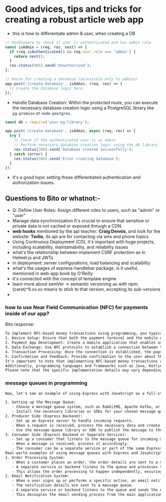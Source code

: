 # Good advices, tips and tricks for creating a robust article web app

- this is how to differentiate admin & user, when creating a DB

```js
// Middleware to check if user is authenticated and has admin role
const isAdmin = (req, res, next) => {
  if (req.isAuthenticated() && req.user.role === 'admin') {
    return next();
  }
  res.status(401).send('Unauthorized');
};

// Route for creating a database (accessible only to admins)
app.post('/create-database', isAdmin, (req, res) => {
  // Create the database logic here
});
```

- Handle Database Creation: Within the protected route, you can execute the necessary database creation logic using a PostgreSQL library like `pg-promise` or `node-postgres`.

```javascript
const db = require('your-pg-library');

app.post('/create-database', isAdmin, async (req, res) => {
  try {
    // Check if the authenticated user is an admin
    // Perform necessary database creation logic using the db library
    res.status(200).send('Database created successfully');
  } catch (error) {
    res.status(500).send('Error creating database');
  }
});
```

- it's a good topic setting those differentiated authentication and authorization issues.

## Questions to Bito or whatnot:-

- Q: Define User Roles: Assign different roles to users, such as "admin" or "user"
- Manage data synchronization
It's crucial to ensure that sensitive or private data is not cached or exposed through a CDN.
- **web hooks** mentioned by the api teacher: **Craig Dennis**, and look for the website: **Twilio**, its api are for contacting via sms and phone topics
- Using Continuous Deployment (CD), it's important with huge projects, including scalability, maintainability, and reliability issues
- what's the relationship between  implement CSRF protection as in Helmet.js and JWTs
- in deployment: server configurations, load balancing and scalability
- what's the usages of express-handlebar package, is it useful, mentioned in web-app book by O'Reilly
- it's connected with the concept of template engine
- learn more about semVer -> semantic versioning as with npm: (caret)^9.xx.xx means to stick to that version, accepting its sub-versions
- 

### how to use Near Field Communication (NFC) for payments inside of our app?

Bito response:

```txt
To implement NFC-based money transactions using programming, you typically need to consider the following steps:
1. Device Setup: Ensure that both the payment terminal and the mobile device support NFC functionality and have it enabled.
2. Payment App Development: Create a mobile application that enables users to initiate and complete payment transactions. This app should have the necessary security measures, such as encryption and authentication, to ensure secure transactions.
3. Data Exchange: Use NFC protocols to establish a connection between the mobile device and the payment terminal. This involves exchanging data, such as transaction details and payment credentials, securely between the two devices.
4. Transaction Processing: Once the connection is established, the payment terminal processes the transaction by verifying the payment credentials and deducting the appropriate amount from the user's account. This step may involve integration with payment gateways or financial institutions.
5. Confirmation and Feedback: Provide confirmation to the user about the successful completion of the transaction. This can include displaying transaction details, sending receipts, or updating account balances.
It's important to note that implementing NFC-based money transactions requires adherence to security standards and compliance with payment industry regulations. Therefore, it is advisable to consult relevant documentation, guidelines, and APIs provided by payment service providers or financial institutions to ensure compliance and security.
Additionally, programming languages and frameworks such as Java, Kotlin, Swift, or frameworks like React Native, Xamarin, or Flutter can be used to develop the mobile application for NFC-based money transactions.
Please note that the specific implementation details may vary depending on the platform, payment provider, and programming language you choose. It is recommended to refer to the documentation and resources provided by your chosen platform or payment service provider for more detailed guidance.
```

### message queues in programming

```txt
Now, let's see an example of using Express with JavaScript as a full-stack production project with a message queue.

1. Setting up the Message Queue:
   - Choose a message queue system, such as RabbitMQ, Apache Kafka, or AWS SQS.
   - Install the necessary libraries or SDKs for your chosen message queue system.
2. Producer Side (Express Backend):
   - Set up an Express server to handle incoming requests.
   - When a request is received, process the necessary data and create a message.
   - Use the message queue library or SDK to publish the message to the queue.
3. Consumer Side (Express Backend or Separate Service):
   - Set up a consumer that listens to the message queue for incoming messages.
   - When a message is received, process it accordingly.
   - The consumer can be a separate service or part of the same Express backend.
Real-world examples of using message queues with Express and JavaScript can include:
1. Order Processing System:
   - When a customer places an order, the order details are sent to a message queue.
   - A separate service or backend listens to the queue and processes the order asynchronously.
   - This allows the order processing to happen independently, ensuring scalability and fault tolerance.
2. Email Notification System:
   - When a user signs up or performs a specific action, an email notification is triggered.
   - The notification details are sent to a message queue.
   - A separate service or backend listens to the queue and sends the email notifications asynchronously.
   - This decouples the email sending process from the main application, improving performance and reliability.
```
